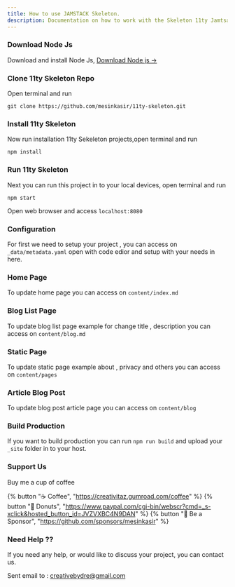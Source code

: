 ```yaml
---
title: How to use JAMSTACK Skeleton.
description: Documentation on how to work with the Skeleton 11ty Jamtsack.
---
```

### Download Node Js

Download and install Node Js, [Download Node js →](https://nodejs.org/en/download)

### Clone 11ty Skeleton Repo

Open terminal and run

```
git clone https://github.com/mesinkasir/11ty-skeleton.git
```

### Install 11ty Skeleton

Now run installation 11ty Sekeleton projects,open terminal and run 

`npm install`


### Run 11ty Skeleton

Next you can run this project in to your local devices, open terminal and run 

`npm start`

Open web browser and access `localhost:8080`

### Configuration

For first we need to setup your project , you can access on `_data/metadata.yaml` open with code edior and setup with your needs in here.

### Home Page

To update home page you can access on `content/index.md`

### Blog List Page

To update blog list page example for change title , description you can access on `content/blog.md`

### Static Page

To update static page example about , privacy and others you can access on `content/pages`

### Article Blog Post

To update blog post article page you can access on `content/blog`

### Build Production

If you want to build production you can run `npm run build` and upload your `_site` folder in to your host.

### Support Us

Buy me a cup of coffee

{% button "☕ Coffee", "https://creativitaz.gumroad.com/coffee" %} {% button "🍩 Donuts", "https://www.paypal.com/cgi-bin/webscr?cmd=_s-xclick&hosted_button_id=JVZVXBC4N9DAN" %} {% button "🍻 Be a Sponsor", "https://github.com/sponsors/mesinkasir" %} 

### Need Help ??

If you need any help, or would like to discuss your project, you can contact us.

Sent email to : creativebydre@gmail.com

